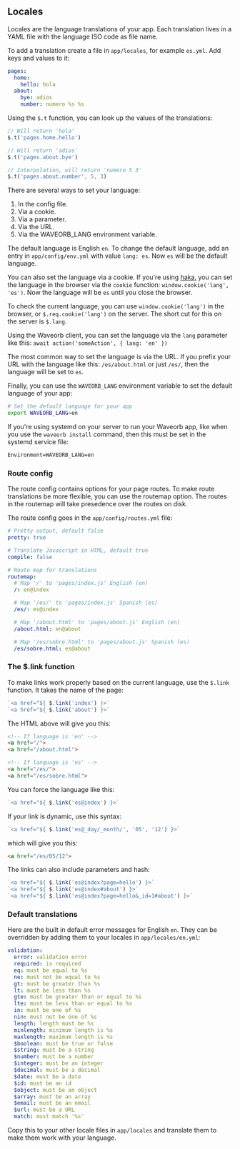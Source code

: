 ## Locales

Locales are the language translations of your app. Each translation lives in a YAML file with the language ISO code as file name.

To add a translation create a file in `app/locales`, for example `es.yml`. Add keys and values to it:
```yaml
pages:
  home:
    hello: hola
  about:
    bye: adios
    number: numero %s %s
```

Using the `$.t` function, you can look up the values of the translations:
```js
// Will return 'hola'
$.t('pages.home.hello')

// Will return 'adios'
$.t('pages.about.bye')

// Interpolation, will return 'numero 5 3'
$.t('pages.about.number', 5, 3)
```

There are several ways to set your language:

1. In the config file.
2. Via a cookie.
3. Via a parameter.
4. Via the URL.
5. Via the WAVEORB_LANG environment variable.

The default language is English `en`. To change the default language, add an entry in `app/config/env.yml` with value `lang: es`. Now `es` will be the default language.

You can also set the language via a cookie. If you're using [haka,](https://github.com/eldoy/haka) you can set the language in the browser via the `cookie` function: `window.cookie('lang', 'es')`. Now the language will be `es` until you close the browser.

To check the current language, you can use `window.cookie('lang')` in the browser, or `$.req.cookie('lang')` on the server. The short cut for this on the server is `$.lang`.

Using the Waveorb client, you can set the language via the `lang` parameter like this: `await action('someAction', { lang: 'en' })`

The most common way to set the language is via the URL. If you prefix your URL with the language like this: `/es/about.html` or just `/es/`, then the language will be set to `es`.

Finally, you can use the `WAVEORB_LANG` environment variable to set the default language of your app:
```bash
# Set the default language for your app
export WAVEORB_LANG=en
```

If you're using systemd on your server to run your Waveorb app, like when you use the `waveorb install` command, then this must be set in the systemd service file:
```md
Environment=WAVEORB_LANG=en
```

### Route config
The route config contains options for your page routes. To make route translations be more flexible, you can use the routemap option. The routes in the routemap will take presedence over the routes on disk.

The route config goes in the `app/config/routes.yml` file:
```yaml
# Pretty output, default false
pretty: true

# Translate Javascript in HTML, default true
compile: false

# Route map for translations
routemap:
  # Map '/' to 'pages/index.js' English (en)
  /: en@index

  # Map '/es/' to 'pages/index.js' Spanish (es)
  /es/: es@index

  # Map '/about.html' to 'pages/about.js' English (en)
  /about.html: en@about

  # Map '/es/sobre.html' to 'pages/about.js' Spanish (es)
  /es/sobre.html: es@about
```

### The $.link function

To make links work properly based on the current language, use the `$.link` function. It takes the name of the page:
```js
`<a href="${ $.link('index') }>`
`<a href="${ $.link('about') }>`
```

The HTML above will give you this:
```html
<!-- If language is 'en' -->
<a href="/">
<a href="/about.html">

<!-- If language is 'es' -->
<a href="/es/">
<a href="/es/sobre.html">
```

You can force the language like this:
```js
`<a href="${ $.link('es@index') }>`
```

If your link is dynamic, use this syntax:
```js
`<a href="${ $.link('es@_day/_month/', '05', '12') }>`
```

which will give you this:
```html
<a href="/es/05/12">
```

The links can also include parameters and hash:
```js
`<a href="${ $.link('es@index?page=hello') }>`
`<a href="${ $.link('es@index#about') }>`
`<a href="${ $.link('es@index?page=hello&_id=1#about') }>`
```

### Default translations

Here are the built in default error messages for English `en`. They can be overridden by adding them to your locales in `app/locales/en.yml`:
```yml
validation:
  error: validation error
  required: is required
  eq: must be equal to %s
  ne: must not be equal to %s
  gt: must be greater than %s
  lt: must be less than %s
  gte: must be greater than or equal to %s
  lte: must be less than or equal to %s
  in: must be one of %s
  nin: must not be one of %s
  length: length must be %s
  minlength: minimum length is %s
  maxlength: maximum length is %s
  $boolean: must be true or false
  $string: must be a string
  $number: must be a number
  $integer: must be an integer
  $decimal: must be a decimal
  $date: must be a date
  $id: must be an id
  $object: must be an object
  $array: must be an array
  $email: must be an email
  $url: must be a URL
  match: must match '%s'
```

Copy this to your other locale files in `app/locales` and translate them to make them work with your language.

